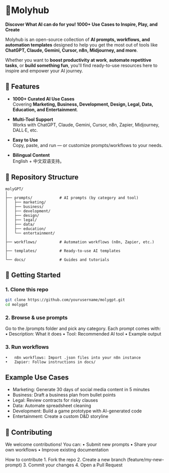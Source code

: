 # 🌠Molyhub

**Discover What AI can do for you! 1000+ Use Cases to Inspire, Play, and Create**

Molyhub is an open-source collection of **AI prompts, workflows, and automation templates** designed to help you get the most out of tools like **ChatGPT, Claude, Gemini, Cursor, n8n, Midjourney, and more**.

Whether you want to **boost productivity at work**, **automate repetitive tasks**, or **build something fun**, you'll find ready-to-use resources here to inspire and empower your AI journey.

## 🌟 Features

- **1000+ Curated AI Use Cases**  
  Covering **Marketing, Business, Development, Design, Legal, Data, Education, and Entertainment**.

- **Multi-Tool Support**  
  Works with ChatGPT, Claude, Gemini, Cursor, n8n, Zapier, Midjourney, DALL·E, etc.

- **Easy to Use**  
  Copy, paste, and run — or customize prompts/workflows to your needs.

- **Bilingual Content**  
  English + 中文双语支持。


## 📂 Repository Structure

```
molyGPT/
│
├── prompts/            # AI prompts (by category and tool)
│   ├── marketing/
│   ├── business/
│   ├── development/
│   ├── design/
│   ├── legal/
│   ├── data/
│   ├── education/
│   └── entertainment/
│
├── workflows/          # Automation workflows (n8n, Zapier, etc.)
│
├── templates/          # Ready-to-use AI templates
│
└── docs/               # Guides and tutorials

```


## 🚀 Getting Started

### 1. Clone this repo
```bash
git clone https://github.com/yourusername/molygpt.git
cd molygpt
```

### 2. Browse & use prompts

Go to the /prompts folder and pick any category.
Each prompt comes with:
	•	Description: What it does
	•	Tool: Recommended AI tool
	•	Example output

### 3. Run workflows
	•	n8n workflows: Import .json files into your n8n instance
	•	Zapier: Follow instructions in docs/


## Example Use Cases
- Marketing: Generate 30 days of social media content in 5 minutes
- Business: Draft a business plan from bullet points
- Legal: Review contracts for risky clauses
- Data: Automate spreadsheet cleaning
- Development: Build a game prototype with AI-generated code
- Entertainment: Create a custom D&D storyline

## 🤝 Contributing

We welcome contributions!
You can:
	•	Submit new prompts
	•	Share your own workflows
	•	Improve existing documentation

How to contribute
	1.	Fork the repo
	2.	Create a new branch (feature/my-new-prompt)
	3.	Commit your changes
	4.	Open a Pull Request
